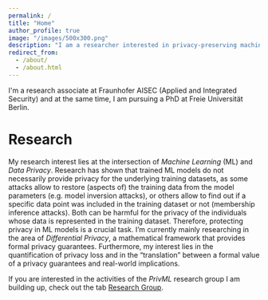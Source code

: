 ```yaml
---
permalink: /
title: "Home"
author_profile: true
image: "/images/500x300.png"
description: "I am a researcher interested in privacy-preserving machine learning working at Fraunhofer AISEC and doing my PhD at the Freie University Berlin."
redirect_from: 
  - /about/
  - /about.html
---
```


I'm a research associate at Fraunhofer AISEC (Applied and Integrated Security) and at the same time, I am pursuing a PhD at Freie Universität Berlin.

# Research
My research interest lies at the intersection of *Machine Learning* (ML) and *Data Privacy*. Research has shown that trained ML models do not necessarily provide privacy for the underlying training datasets, as some attacks allow to restore (aspects of) the training data from the model parameters (e.g. model inversion attacks), or others allow to find out if a specific data point was included in the training dataset or not (membership inference attacks). Both can be harmful for the privacy of the individuals whose data is represented in the training dataset.
Therefore, protecting privacy in ML models is a crucial task. I’m currently mainly researching in the area of *Differential Privacy*, a mathematical framework that provides formal privacy guarantees. Furthermore, my interest lies in the quantification of privacy loss and in the “translation” between a formal value of a privacy guarantees and real-world implications.


If you are interested in the activities of the *PrivML* research group I am building up, check out the tab [Research Group](https://fraboeni.github.io/research_group/). 
